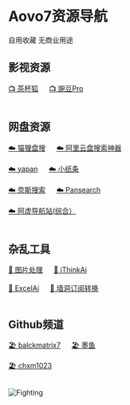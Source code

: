 # Aovo7资源导航
自用收藏 无商业用途

## **影视资源**
[📺 茶杯狐](https://cupfox.app) &emsp; [📺 豌豆Pro](https://wandou.la/)  <br><br>
## **网盘资源**
 [☁️ 猫狸盘搜](https://www.alipansou.com)  &emsp; [☁️ 阿里云盘搜索神器](https://pan.justin3go.com/)  <br><br>
[☁️ yapan](https://pan.ccof.cc)  &emsp;  [☁️ 小纸条](https://ali.gitcafe.ink)  <br><br>
[☁️ 奈斯搜索](https://www.niceso.nea)  &emsp; [☁️ Pansearch](https://www.pansearch.me)    <br><br>
[☁️ 阿虚导航站(综合）](https://axutongxue.com)  <br><br>
## **杂乱工具**
[🔧 图片处理](https://imagestool.com/zh_CN/)  &emsp;   [🔧 iThinkAi](https://app.ithinkai.world/)  <br><br>
[🔧 ExcelAi](https://chatexcel.com/)  &emsp;   [🔧 墙洞订阅转换](https://sub.dler.io)  <br><br>
## **Github频道**
[🏖️ balckmatrix7](https://github.com/blackmatrix7/ios_rule_script)  &emsp;   [🏖️ 墨鱼](https://github.com/ddgksf2013)  <br><br>
[🏖️ chxm1023](https://github.com/chxm1023/Rewrite)
<br><br>

![Fighting](https://raw.githubusercontent.com/Aovo7/Funny/main/icon/aniya.webp)








